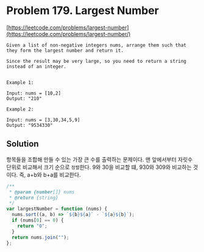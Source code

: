 # Problem 179. Largest Number

[https://leetcode.com/problems/largest-number](https://leetcode.com/problems/largest-number/)

```
Given a list of non-negative integers nums, arrange them such that they form the largest number and return it.

Since the result may be very large, so you need to return a string instead of an integer.


Example 1:

Input: nums = [10,2]
Output: "210"

Example 2:

Input: nums = [3,30,34,5,9]
Output: "9534330"
```

## Solution

항목들을 조합해 만들 수 있는 가장 큰 수를 출력하는 문제이다. 맨 앞에서부터 자릿수 단위로 비교해서 크기 순으로 `정렬`한다. 9와 30을 비교할 떄, 930와 309와 비교하는 것이다. 즉, a+b와 b+a를 비교한다.

```js
/**
 * @param {number[]} nums
 * @return {string}
 */
var largestNumber = function (nums) {
  nums.sort((a, b) => `${b}${a}` - `${a}${b}`);
  if (nums[0] == 0) {
    return "0";
  }
  return nums.join("");
};
```
